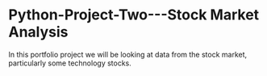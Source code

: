 # Python-Project-Two---Stock Market Analysis
 In this portfolio project we will be looking at data from the stock market, particularly some technology stocks.
